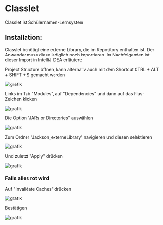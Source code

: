 # Classlet
Classlet ist Schülernamen-Lernsystem


## Installation:
Classlet benötigt eine externe Library, die im Repository enthalten ist. Der Anwender muss diese lediglich noch importieren.
Im Nachfolgenden ist dieser Import in IntelliJ IDEA erläutert:



Project Structure öffnen, kann alternativ auch mit dem Shortcut CTRL + ALT + SHIFT + S gemacht werden

![grafik](https://user-images.githubusercontent.com/69806451/136517696-c1bad434-8add-4a51-83a8-b3f420d18270.png)


Links im Tab "Modules", auf "Dependencies" und dann auf das Plus-Zeichen klicken

![grafik](https://user-images.githubusercontent.com/69806451/136518148-26f6fdc3-112a-405a-9151-4796071627bc.png)


Die Option "JARs or Directories" auswählen

![grafik](https://user-images.githubusercontent.com/69806451/136518374-85e93f1c-7e2b-41e1-9e92-2e403a81c9d5.png)


Zum Ordner "Jackson_externeLibrary" navigieren und diesen selektieren

![grafik](https://user-images.githubusercontent.com/69806451/136518626-73cc96d1-b288-4810-a69b-093e1ce81447.png)


Und zuletzt "Apply" drücken

![grafik](https://user-images.githubusercontent.com/69806451/136518814-2f8d8ded-c43b-443e-9541-59c8e1d69c7a.png)



### Falls alles rot wird

Auf "Invalidate Caches" drücken

![grafik](https://user-images.githubusercontent.com/69806451/136519039-687a9013-bbda-4b93-9902-5896af5b8ea1.png)

Bestätigen

![grafik](https://user-images.githubusercontent.com/69806451/136519446-7c2837ae-76ba-4ade-84df-f0fda376d8f4.png)
